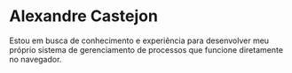 # Alexandre Castejon



Estou em busca de conhecimento e experiência para desenvolver meu próprio sistema de gerenciamento de processos que funcione diretamente no navegador.
